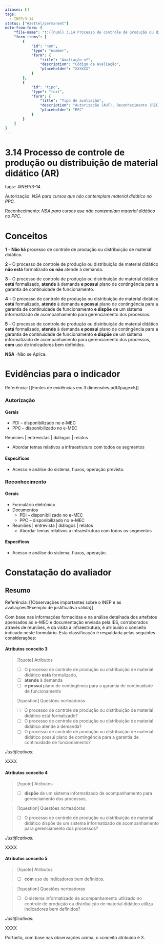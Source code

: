 ```yaml
---
aliases: []
tags:
  - INEP/3-14
status: ["#zettel/permanent"]
note-from-form: {
	"file-name": "t:{{num}} 3.14 Processo de controle de produção ou distribuição de material didático ({{tipo}})",
	"form-items": [
		{
			"id": "num",
			"type": "number",
			"form": {
				"title": "Avaliação nº",
				"description": "Código da avaliação",
				"placeholder": "XXXXXX"
			}
		},
		{
			"id": "tipo",
			"type": "text",
			"form": {
				"title": "Tipo de avaliação",
				"description": "Autorização (AUT), Reconhecimento (REC) ou Renovação para Reconhecimento (RRC)?",
				"placeholder": "REC"			
			}
		}
	]
}
---
```


# 3.14 Processo de controle de produção ou distribuição de material didático (AR)

tags:: #INEP/3-14

Autorização: *NSA para cursos que não contemplam material didático no PPC.*

Reconhecimento: *NSA para cursos que não contemplam material didático no PPC.*

# Conceitos

**1** - **Não há** processo de controle de produção ou distribuição de material didático.

**2** - O processo de controle de produção ou distribuição de material didático **não está** formalizado **ou não** atende à demanda.

**3** - O processo de controle de produção ou distribuição de material didático **está** formalizado, **atende** à demanda **e possui** plano de contingência para a garantia de continuidade de funcionamento.

**4** - O processo de controle de produção ou distribuição de material didático **está** formalizado, **atende** à demanda **e possui** plano de contingência para a garantia de continuidade de funcionamento **e dispõe** de um sistema informatizado de acompanhamento para gerenciamento dos processos.

**5** - O processo de controle de produção ou distribuição de material didático **está** formalizado, **atende** à demanda **e possui** plano de contingência para a garantia de continuidade de funcionamento **e dispõe** de um sistema informatizado de acompanhamento para gerenciamento dos processos, **com** uso de indicadores bem definidos.

**NSA** -Não se Aplica.

# Evidências para o indicador

Referência: [[Fontes de evidências em 3 dimensões.pdf#page=5]]

### Autorização

#### Gerais

- PDI – disponibilizado no e-MEC
- PPC – disponibilizado no e-MEC

Reuniões | entrevistas | diálogos | relatos

- Abordar temas relativos a infraestrutura com todos os segmentos

#### Específicos

- Acesso e análise do sistema, fluxos, operação prevista.

### Reconhecimento

#### Gerais

- Formulário eletrônico
- Documentos
	- PDI – disponibilizado no e-MEC
	- PPC – disponibilizado no e-MEC
- Reuniões | entrevista | diálogos | relatos
	- Abordar temas relativos a infraestrutura com todos os segmentos

#### Específicos

- Acesso e análise do sistema, fluxos, operação.

# Constatação do avaliador

## Resumo

Referência: [[Observações importantes sobre o INEP e as avaliações#Exemplo de justificativa válida]]

Com base nas informações fornecidas e na análise detalhada dos artefatos apensados ao e-MEC e documentação enviada pela IES, corroborados através de reuniões, e da visita à infraestrutura, é atribuído o conceito indicado neste formulário. Esta classificação é respaldada pelas seguintes considerações:

#### Atributos conceito 3

> [!quote] Atributos
> - [ ] O processo de controle de produção ou distribuição de material didático **está** formalizado,
> - [ ] **atende** à demanda
> - [ ] **e possui** plano de contingência para a garantia de continuidade de funcionamento

> [!question] Questões norteadoras
> - [ ] O processo de controle de produção ou distribuição de material didático está formalizado?
> - [ ] O processo de controle de produção ou distribuição de material didático atende à demanda?
> - [ ] O processo de controle de produção ou distribuição de material didático possui plano de contingência para a garantia de continuidade de funcionamento?

*Justificativas:*

XXXX

#### Atributos conceito 4

> [!quote] Atributos
> - [ ] **dispõe** de um sistema informatizado de acompanhamento para gerenciamento dos processos,

> [!question] Questões norteadoras
> - [ ] O processo de controle de produção ou distribuição de material didático dispõe de um sistema informatizado de acompanhamento para gerenciamento dos processos?

*Justificativas:*

XXXX

#### Atributos conceito 5

> [!quote] Atributos
> - [ ] **com** uso de indicadores bem definidos.

> [!question] Questões norteadoras
> - [ ] O sistema informatizado de acompanhamento utilizado no controle de produção ou distribuição de material didático utiliza indicadores bem definidos?

*Justificativas:*

XXXX

Portanto, com base nas observações acima, o conceito atribuído é X.
